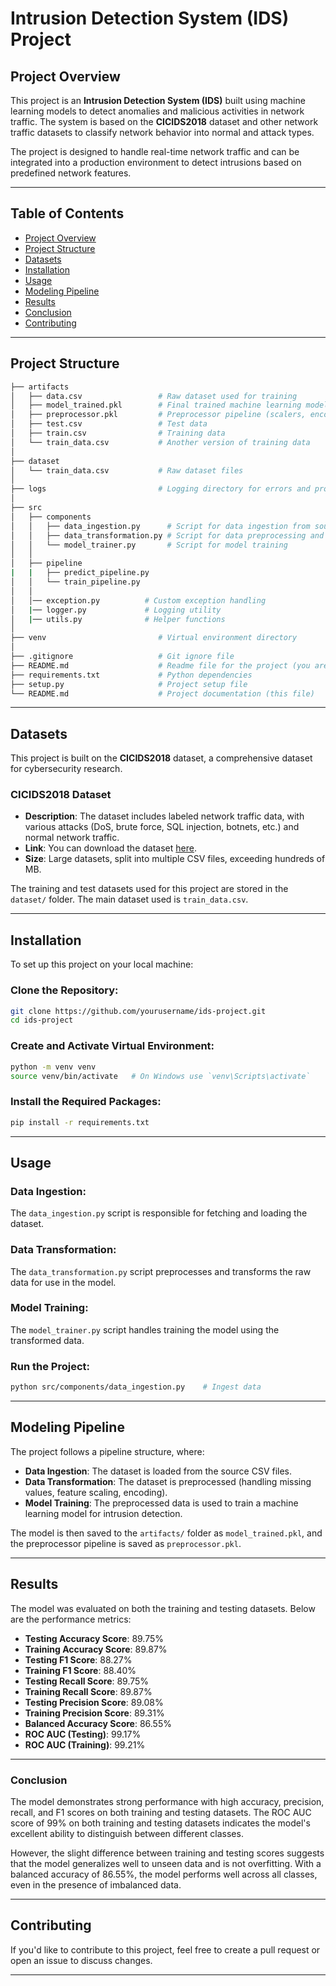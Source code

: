 # Intrusion Detection System (IDS) Project

## Project Overview
This project is an **Intrusion Detection System (IDS)** built using machine learning models to detect anomalies and malicious activities in network traffic. The system is based on the **CICIDS2018** dataset and other network traffic datasets to classify network behavior into normal and attack types.

The project is designed to handle real-time network traffic and can be integrated into a production environment to detect intrusions based on predefined network features.

---

## Table of Contents

- [Project Overview](#project-overview)
- [Project Structure](#project-structure)
- [Datasets](#datasets)
- [Installation](#installation)
- [Usage](#usage)
- [Modeling Pipeline](#modeling-pipeline)
- [Results](#results)
- [Conclusion](#conclusion)
- [Contributing](#contributing)


---

## Project Structure

```bash
├── artifacts
│   ├── data.csv                 # Raw dataset used for training
│   ├── model_trained.pkl        # Final trained machine learning model
│   ├── preprocessor.pkl         # Preprocessor pipeline (scalers, encoders, etc.)
│   ├── test.csv                 # Test data
│   ├── train.csv                # Training data
│   └── train_data.csv           # Another version of training data
│
├── dataset
│   └── train_data.csv           # Raw dataset files
│
├── logs                         # Logging directory for errors and process tracking
│
├── src
│   ├── components
│   │   ├── data_ingestion.py      # Script for data ingestion from source
│   │   ├── data_transformation.py # Script for data preprocessing and transformation
│   │   └── model_trainer.py       # Script for model training
│   │
│   ├── pipeline
|   |   ├── predict_pipeline.py    
│   │   └── train_pipeline.py 
│   │        
│   │── exception.py          # Custom exception handling
│   |── logger.py             # Logging utility
│   |── utils.py              # Helper functions
│
├── venv                         # Virtual environment directory
│
├── .gitignore                   # Git ignore file
├── README.md                    # Readme file for the project (you are here!)
├── requirements.txt             # Python dependencies
├── setup.py                     # Project setup file
└── README.md                    # Project documentation (this file)
```
---

## Datasets

This project is built on the **CICIDS2018** dataset, a comprehensive dataset for cybersecurity research.

### **CICIDS2018 Dataset**
- **Description**: The dataset includes labeled network traffic data, with various attacks (DoS, brute force, SQL injection, botnets, etc.) and normal network traffic.
- **Link**: You can download the dataset [here](https://www.unb.ca/cic/datasets/ids-2018.html).
- **Size**: Large datasets, split into multiple CSV files, exceeding hundreds of MB.

The training and test datasets used for this project are stored in the `dataset/` folder. The main dataset used is `train_data.csv`.

---

## Installation
To set up this project on your local machine:

### Clone the Repository:

```bash
git clone https://github.com/yourusername/ids-project.git
cd ids-project
```

### Create and Activate Virtual Environment:
```bash
python -m venv venv
source venv/bin/activate   # On Windows use `venv\Scripts\activate`
```

### Install the Required Packages:
```bash
pip install -r requirements.txt
```

---
## Usage

### Data Ingestion:

The `data_ingestion.py` script is responsible for fetching and loading the dataset.

### Data Transformation:

The `data_transformation.py` script preprocesses and transforms the raw data for use in the model.

### Model Training:

The `model_trainer.py` script handles training the model using the transformed data.

### Run the Project:

```bash
python src/components/data_ingestion.py    # Ingest data
```
---
## Modeling Pipeline
The project follows a pipeline structure, where:

- **Data Ingestion**: The dataset is loaded from the source CSV files.
- **Data Transformation**: The dataset is preprocessed (handling missing values, feature scaling, encoding).
- **Model Training**: The preprocessed data is used to train a machine learning model for intrusion detection.
  
The model is then saved to the `artifacts/` folder as `model_trained.pkl`, and the preprocessor pipeline is saved as `preprocessor.pkl`.

---

## Results

The model was evaluated on both the training and testing datasets. Below are the performance metrics:

- **Testing Accuracy Score**: 89.75%
- **Training Accuracy Score**: 89.87%
- **Testing F1 Score**: 88.27%
- **Training F1 Score**: 88.40%
- **Testing Recall Score**: 89.75%
- **Training Recall Score**: 89.87%
- **Testing Precision Score**: 89.08%
- **Training Precision Score**: 89.31%
- **Balanced Accuracy Score**: 86.55%
- **ROC AUC (Testing)**: 99.17%
- **ROC AUC (Training)**: 99.21%

---
### Conclusion

The model demonstrates strong performance with high accuracy, precision, recall, and F1 scores on both training and testing datasets. The ROC AUC score of 99% on both training and testing datasets indicates the model's excellent ability to distinguish between different classes.

However, the slight difference between training and testing scores suggests that the model generalizes well to unseen data and is not overfitting. With a balanced accuracy of 86.55%, the model performs well across all classes, even in the presence of imbalanced data.


---

## Contributing

If you'd like to contribute to this project, feel free to create a pull request or open an issue to discuss changes.

---


